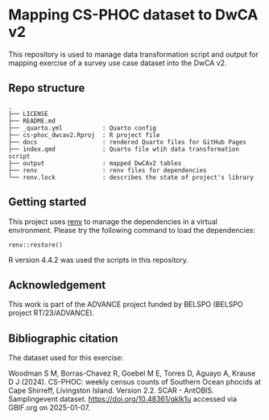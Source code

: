 # Mapping CS-PHOC dataset to DwCA v2

This repository is used to manage data transformation script and output for mapping exercise of a survey use case dataset into the DwCA v2.

## Repo structure

```         
.
├── LICENSE
├── README.md
├── _quarto.yml           : Quarto config
├── cs-phoc_dwcav2.Rproj  : R project file
├── docs                  : rendered Quarto files for GitHub Pages
├── index.qmd             : Quarto file wtih data transformation script
├── output                : mapped DwCAv2 tables
├── renv                  : renv files for dependencies
└── renv.lock             : describes the state of project's library
```

## Getting started

This project uses [renv](<https://rstudio.github.io/renv/>) to manage the dependencies in a virtual environment. Please try the following command to load the dependencies:

```{r}
renv::restore()
```

R version 4.4.2 was used the scripts in this repository.

## Acknowledgement

This work is part of the ADVANCE project funded by BELSPO (BELSPO project RT/23/ADVANCE).

## Bibliographic citation

The dataset used for this exercise:

Woodman S M, Borras-Chavez R, Goebel M E, Torres D, Aguayo A, Krause D J
(2024). CS-PHOC: weekly census counts of Southern Ocean phocids at Cape
Shirreff, Livingston Island. Version 2.2. SCAR - AntOBIS. Samplingevent
dataset. https://doi.org/10.48361/gklk1u accessed via GBIF.org on
2025-01-07.
